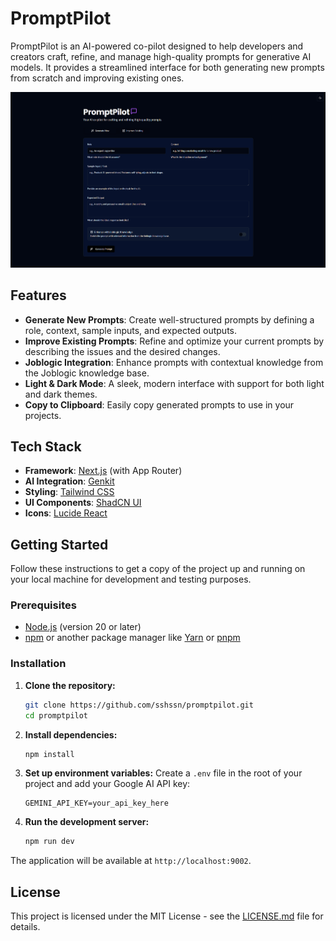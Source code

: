 # PromptPilot

PromptPilot is an AI-powered co-pilot designed to help developers and creators craft, refine, and manage high-quality prompts for generative AI models. It provides a streamlined interface for both generating new prompts from scratch and improving existing ones.

![PromptPilot Screenshot](https://raw.githubusercontent.com/sshssn/promptpilot/refs/heads/main/app-ui.png)
## Features

- **Generate New Prompts**: Create well-structured prompts by defining a role, context, sample inputs, and expected outputs.
- **Improve Existing Prompts**: Refine and optimize your current prompts by describing the issues and the desired changes.
- **Joblogic Integration**: Enhance prompts with contextual knowledge from the Joblogic knowledge base.
- **Light & Dark Mode**: A sleek, modern interface with support for both light and dark themes.
- **Copy to Clipboard**: Easily copy generated prompts to use in your projects.

## Tech Stack

- **Framework**: [Next.js](https://nextjs.org/) (with App Router)
- **AI Integration**: [Genkit](https://firebase.google.com/docs/genkit)
- **Styling**: [Tailwind CSS](https://tailwindcss.com/)
- **UI Components**: [ShadCN UI](https://ui.shadcn.com/)
- **Icons**: [Lucide React](https://lucide.dev/guide/packages/lucide-react)

## Getting Started

Follow these instructions to get a copy of the project up and running on your local machine for development and testing purposes.

### Prerequisites

- [Node.js](https://nodejs.org/) (version 20 or later)
- [npm](https://www.npmjs.com/) or another package manager like [Yarn](https://yarnpkg.com/) or [pnpm](https://pnpm.io/)

### Installation

1.  **Clone the repository:**
    ```sh
    git clone https://github.com/sshssn/promptpilot.git
    cd promptpilot
    ```

2.  **Install dependencies:**
    ```sh
    npm install
    ```

3.  **Set up environment variables:**
    Create a `.env` file in the root of your project and add your Google AI API key:
    ```
    GEMINI_API_KEY=your_api_key_here
    ```

4.  **Run the development server:**
    ```sh
    npm run dev
    ```

The application will be available at `http://localhost:9002`.

## License

This project is licensed under the MIT License - see the [LICENSE.md](LICENSE.md) file for details.
